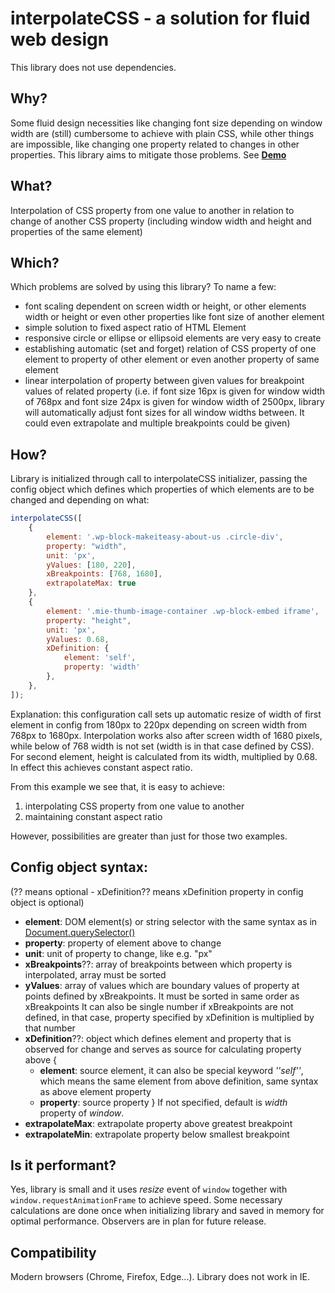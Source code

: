# interpolateCSS - a solution for fluid web design
This library does not use dependencies.

## Why?
Some fluid design necessities like changing font size depending on window width are (still) cumbersome to achieve with plain CSS, while other things are impossible, like changing one property related to changes in other properties. This library aims to mitigate those problems. See **[Demo](https://lovor01.github.io/interpolateCSS/)**

## What?
Interpolation of CSS property from one value to another in relation to change of another CSS property (including window width and height and properties of the same element)

## Which?
Which problems are solved by using this library? To name a few:
- font scaling dependent on screen width or height, or other elements width or height or even other properties like font size of another element
- simple solution to fixed aspect ratio of HTML Element
- responsive circle or ellipse or ellipsoid elements are very easy to create
- establishing automatic (set and forget) relation of CSS property of one element to property of other element or even another property of same element
- linear interpolation of property between given values for breakpoint values of related property (i.e. if font size 16px is given for window width of 768px and font size 24px is given for window width of 2500px, library will automatically adjust font sizes for all window widths between. It could even extrapolate and multiple breakpoints could be given)

## How?
Library is initialized through call to interpolateCSS initializer, passing the config object which defines which properties of which elements are to be changed and depending on what:
```javascript
interpolateCSS([
	{
		element: '.wp-block-makeiteasy-about-us .circle-div',
		property: "width",
		unit: 'px',
		yValues: [180, 220],
		xBreakpoints: [768, 1680],
		extrapolateMax: true
	},
	{
		element: '.mie-thumb-image-container .wp-block-embed iframe',
		property: "height",
		unit: 'px',
		yValues: 0.68,
		xDefinition: {
			element: 'self',
			property: 'width'
		},
	},
]);
```
Explanation: this configuration call sets up automatic resize of width of first element in config from 180px to 220px depending on screen width from 768px to 1680px. Interpolation works also after screen width of 1680 pixels, while below of 768 width is not set (width is in that case defined by CSS). For second element, height is calculated from its width, multiplied by 0.68. In effect this achieves constant aspect ratio.

From this example we see that, it is easy to achieve:
1. interpolating CSS property from one value to another
2. maintaining constant aspect ratio

However, possibilities are greater than just for those two examples.

## Config object syntax:
(?? means optional - xDefinition?? means xDefinition property in config object is optional)

- **element**: DOM element(s) or string selector with the same syntax as in [Document.querySelector()](https://developer.mozilla.org/en-US/docs/Web/API/Document/querySelector)
- **property**: property of element above to change
- **unit**: unit of property to change, like e.g. "px"
- **xBreakpoints**??: array of breakpoints between which property is interpolated, array must be sorted
- **yValues**: array of values which are boundary values of property at points defined by xBreakpoints. It must be sorted in same order as xBreakpoints It can also be single number if xBreakpoints are not defined, in that case, property specified by xDefinition is multiplied by that number
- **xDefinition**??: object which defines element and property that is observed for change and serves as source for calculating property above
  {
  - **element**: source element, it can also be special keyword *''self''*, which means the same element from above definition, same syntax as above element property
  - **property**: source property
  }
  If not specified, default is *width* property of *window*.
- **extrapolateMax**: extrapolate property above greatest breakpoint
- **extrapolateMin**: extrapolate property below smallest breakpoint

## Is it performant?
Yes, library is small and it uses *resize* event of `window` together with `window.requestAnimationFrame` to achieve speed. Some necessary calculations are done once when initializing library and saved in memory for optimal performance. Observers are in plan for future release.

## Compatibility
Modern browsers (Chrome, Firefox, Edge...). Library does not work in IE.
